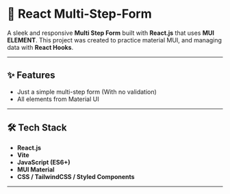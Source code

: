# 📄 React Multi-Step-Form

A sleek and responsive **Multi Step Form** built with **React.js** that uses **MUI ELEMENT**. This project was created to practice material MUI, and managing data with **React Hooks**.

---

## ✨ Features

- Just a simple multi-step form (With no validation)
- All elements from Material UI

---

## 🛠️ Tech Stack

- **React.js**
- **Vite**
- **JavaScript (ES6+)**
- **MUI Material**
- **CSS / TailwindCSS / Styled Components**

---

